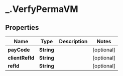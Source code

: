 # _.VerfyPermaVM

## Properties
Name | Type | Description | Notes
------------ | ------------- | ------------- | -------------
**payCode** | **String** |  | [optional] 
**clientRefId** | **String** |  | [optional] 
**refId** | **String** |  | [optional] 


